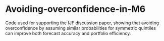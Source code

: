 # Avoiding-overconfidence-in-M6
Code used for supporting the IJF discussion paper, showing that avoiding overconfidence by assuming similar probabilities for symmetric quintiles can improve both forecast accuracy and portfolio efficiency.
